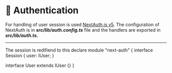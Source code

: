 # 🔐 Authentication

For handling of user session is used [NextAuth.js v5](https://next-auth.js.org). The configuration of NextAuth is in _**src/lib/auth.config.ts**_  file and the handlers are exported in  _**src/lib/auth.ts.**_

***

The session is redifiend to this declare module "next-auth" { interface Session { user: IUser; }

interface User extends IUser {} }
